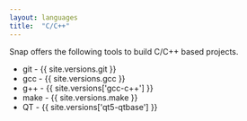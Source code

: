 ```yaml
---
layout: languages
title:  "C/C++"
---
```


Snap offers the following tools to build C/C++ based projects.

* git - {{ site.versions.git }}
* gcc - {{ site.versions.gcc }}
* g++ - {{ site.versions['gcc-c++'] }}
* make - {{ site.versions.make }}
* QT - {{ site.versions['qt5-qtbase'] }}
